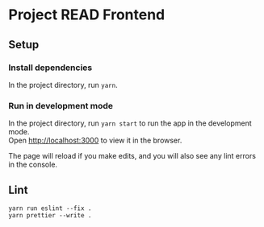 # Project READ Frontend

## Setup

### Install dependencies

In the project directory, run `yarn`.

### Run in development mode

In the project directory, run `yarn start` to run the app in the development mode.\
Open [http://localhost:3000](http://localhost:3000) to view it in the browser.

The page will reload if you make edits, and you will also see any lint errors in the console.

## Lint

```
yarn run eslint --fix .
yarn prettier --write .
```
